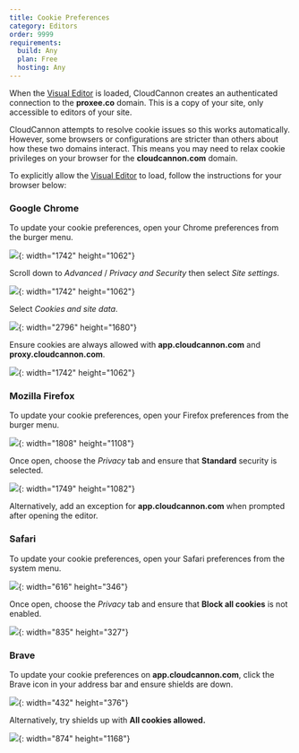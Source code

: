 ```yaml
---
title: Cookie Preferences
category: Editors
order: 9999
requirements:
  build: Any
  plan: Free
  hosting: Any
---
```


When the [Visual Editor](/editing/editors/visual-editor/) is loaded, CloudCannon creates an authenticated connection to the **proxee.co** domain. This is a copy of your site, only accessible to editors of your site.

CloudCannon attempts to resolve cookie issues so this works automatically. However, some browsers or configurations are stricter than others about how these two domains interact. This means you may need to relax cookie privileges on your browser for the **cloudcannon.com** domain.

To explicitly allow the [Visual Editor](/editing/editors/visual-editor/) to load, follow the instructions for your browser below:

### Google Chrome

To update your cookie preferences, open your Chrome preferences from the burger menu.

![](/uploads/screen-shot-2020-07-31-at-4-56-54-pm.png){: width="1742" height="1062"}

Scroll down to *Advanced* / *Privacy and Security* then select *Site settings*.

![](/uploads/screen-shot-2020-07-31-at-4-57-33-pm.png){: width="1742" height="1062"}

Select *Cookies and site data*.

![](/uploads/screen-shot-2019-12-10-at-10-06-04-am.png){: width="2796" height="1680"}

Ensure cookies are always allowed with **app.cloudcannon.com** and **proxy.cloudcannon.com**.

![](/uploads/screen-shot-2020-07-31-at-4-58-30-pm.png){: width="1742" height="1062"}

### Mozilla Firefox

To update your cookie preferences, open your Firefox preferences from the burger menu.

![](/uploads/firefox-menu.png){: width="1808" height="1108"}

Once open, choose the *Privacy* tab and ensure that **Standard** security is selected.

![](/uploads/firefox-settings.png){: width="1749" height="1082"}

Alternatively, add an exception for **app.cloudcannon.com** when prompted after opening the editor.

### Safari

To update your cookie preferences, open your Safari preferences from the system menu.

![](/uploads/screen-shot-2019-12-10-at-9-14-07-am.png){: width="616" height="346"}

Once open, choose the *Privacy* tab and ensure that **Block all cookies** is not enabled.

![](/uploads/screen-shot-2019-12-10-at-9-13-50-am.png){: width="835" height="327"}

### Brave

To update your cookie preferences on **app.cloudcannon.com**, click the Brave icon in your address bar and ensure shields are down.

![](/uploads/screen-shot-2019-12-10-at-9-41-59-am.png){: width="432" height="376"}

Alternatively, try shields up with&nbsp;**All cookies allowed.**

![](/uploads/screen-shot-2019-12-10-at-3-01-52-pm.png){: width="874" height="1168"}